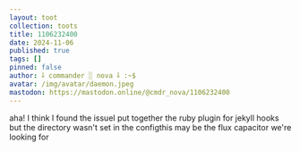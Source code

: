 ```yaml
---
layout: toot
collection: toots
title: 1106232400
date: 2024-11-06
published: true
tags: []
pinned: false
author: ⸸ commander ░ nova ⸸ :~$
avatar: /img/avatar/daemon.jpeg
mastodon: https://mastodon.online/@cmdr_nova/1106232400
---
```


aha! I think I found the issueI put together the ruby plugin for jekyll hooks but the directory wasn't set in the configthis may be the flux capacitor we're looking for
